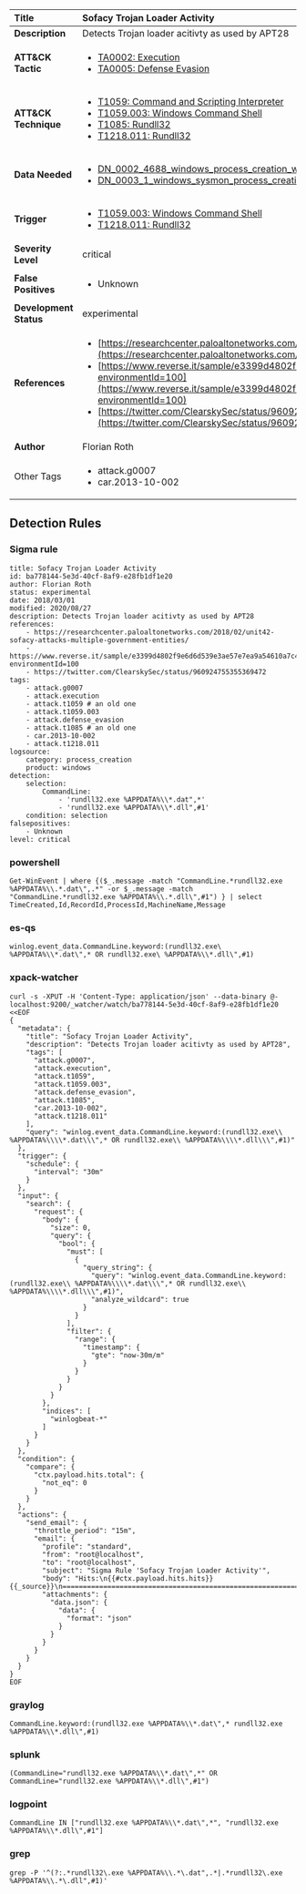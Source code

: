 | Title                    | Sofacy Trojan Loader Activity       |
|:-------------------------|:------------------|
| **Description**          | Detects Trojan loader acitivty as used by APT28 |
| **ATT&amp;CK Tactic**    |  <ul><li>[TA0002: Execution](https://attack.mitre.org/tactics/TA0002)</li><li>[TA0005: Defense Evasion](https://attack.mitre.org/tactics/TA0005)</li></ul>  |
| **ATT&amp;CK Technique** | <ul><li>[T1059: Command and Scripting Interpreter](https://attack.mitre.org/techniques/T1059)</li><li>[T1059.003: Windows Command Shell](https://attack.mitre.org/techniques/T1059/003)</li><li>[T1085: Rundll32](https://attack.mitre.org/techniques/T1085)</li><li>[T1218.011: Rundll32](https://attack.mitre.org/techniques/T1218/011)</li></ul>  |
| **Data Needed**          | <ul><li>[DN_0002_4688_windows_process_creation_with_commandline](../Data_Needed/DN_0002_4688_windows_process_creation_with_commandline.md)</li><li>[DN_0003_1_windows_sysmon_process_creation](../Data_Needed/DN_0003_1_windows_sysmon_process_creation.md)</li></ul>  |
| **Trigger**              | <ul><li>[T1059.003: Windows Command Shell](../Triggers/T1059.003.md)</li><li>[T1218.011: Rundll32](../Triggers/T1218.011.md)</li></ul>  |
| **Severity Level**       | critical |
| **False Positives**      | <ul><li>Unknown</li></ul>  |
| **Development Status**   | experimental |
| **References**           | <ul><li>[https://researchcenter.paloaltonetworks.com/2018/02/unit42-sofacy-attacks-multiple-government-entities/](https://researchcenter.paloaltonetworks.com/2018/02/unit42-sofacy-attacks-multiple-government-entities/)</li><li>[https://www.reverse.it/sample/e3399d4802f9e6d6d539e3ae57e7ea9a54610a7c4155a6541df8e94d67af086e?environmentId=100](https://www.reverse.it/sample/e3399d4802f9e6d6d539e3ae57e7ea9a54610a7c4155a6541df8e94d67af086e?environmentId=100)</li><li>[https://twitter.com/ClearskySec/status/960924755355369472](https://twitter.com/ClearskySec/status/960924755355369472)</li></ul>  |
| **Author**               | Florian Roth |
| Other Tags           | <ul><li>attack.g0007</li><li>car.2013-10-002</li></ul> | 

## Detection Rules

### Sigma rule

```
title: Sofacy Trojan Loader Activity
id: ba778144-5e3d-40cf-8af9-e28fb1df1e20
author: Florian Roth
status: experimental
date: 2018/03/01
modified: 2020/08/27
description: Detects Trojan loader acitivty as used by APT28
references:
    - https://researchcenter.paloaltonetworks.com/2018/02/unit42-sofacy-attacks-multiple-government-entities/
    - https://www.reverse.it/sample/e3399d4802f9e6d6d539e3ae57e7ea9a54610a7c4155a6541df8e94d67af086e?environmentId=100
    - https://twitter.com/ClearskySec/status/960924755355369472
tags:
    - attack.g0007
    - attack.execution
    - attack.t1059 # an old one
    - attack.t1059.003
    - attack.defense_evasion
    - attack.t1085 # an old one
    - car.2013-10-002
    - attack.t1218.011
logsource:
    category: process_creation
    product: windows
detection:
    selection:
        CommandLine:
            - 'rundll32.exe %APPDATA%\\*.dat",*'
            - 'rundll32.exe %APPDATA%\\*.dll",#1'
    condition: selection
falsepositives:
    - Unknown
level: critical

```





### powershell
    
```
Get-WinEvent | where {($_.message -match "CommandLine.*rundll32.exe %APPDATA%\\.*.dat\",.*" -or $_.message -match "CommandLine.*rundll32.exe %APPDATA%\\.*.dll\",#1") } | select TimeCreated,Id,RecordId,ProcessId,MachineName,Message
```


### es-qs
    
```
winlog.event_data.CommandLine.keyword:(rundll32.exe\ %APPDATA%\\*.dat\",* OR rundll32.exe\ %APPDATA%\\*.dll\",#1)
```


### xpack-watcher
    
```
curl -s -XPUT -H 'Content-Type: application/json' --data-binary @- localhost:9200/_watcher/watch/ba778144-5e3d-40cf-8af9-e28fb1df1e20 <<EOF
{
  "metadata": {
    "title": "Sofacy Trojan Loader Activity",
    "description": "Detects Trojan loader acitivty as used by APT28",
    "tags": [
      "attack.g0007",
      "attack.execution",
      "attack.t1059",
      "attack.t1059.003",
      "attack.defense_evasion",
      "attack.t1085",
      "car.2013-10-002",
      "attack.t1218.011"
    ],
    "query": "winlog.event_data.CommandLine.keyword:(rundll32.exe\\ %APPDATA%\\\\*.dat\\\",* OR rundll32.exe\\ %APPDATA%\\\\*.dll\\\",#1)"
  },
  "trigger": {
    "schedule": {
      "interval": "30m"
    }
  },
  "input": {
    "search": {
      "request": {
        "body": {
          "size": 0,
          "query": {
            "bool": {
              "must": [
                {
                  "query_string": {
                    "query": "winlog.event_data.CommandLine.keyword:(rundll32.exe\\ %APPDATA%\\\\*.dat\\\",* OR rundll32.exe\\ %APPDATA%\\\\*.dll\\\",#1)",
                    "analyze_wildcard": true
                  }
                }
              ],
              "filter": {
                "range": {
                  "timestamp": {
                    "gte": "now-30m/m"
                  }
                }
              }
            }
          }
        },
        "indices": [
          "winlogbeat-*"
        ]
      }
    }
  },
  "condition": {
    "compare": {
      "ctx.payload.hits.total": {
        "not_eq": 0
      }
    }
  },
  "actions": {
    "send_email": {
      "throttle_period": "15m",
      "email": {
        "profile": "standard",
        "from": "root@localhost",
        "to": "root@localhost",
        "subject": "Sigma Rule 'Sofacy Trojan Loader Activity'",
        "body": "Hits:\n{{#ctx.payload.hits.hits}}{{_source}}\n================================================================================\n{{/ctx.payload.hits.hits}}",
        "attachments": {
          "data.json": {
            "data": {
              "format": "json"
            }
          }
        }
      }
    }
  }
}
EOF

```


### graylog
    
```
CommandLine.keyword:(rundll32.exe %APPDATA%\\*.dat\",* rundll32.exe %APPDATA%\\*.dll\",#1)
```


### splunk
    
```
(CommandLine="rundll32.exe %APPDATA%\\*.dat\",*" OR CommandLine="rundll32.exe %APPDATA%\\*.dll\",#1")
```


### logpoint
    
```
CommandLine IN ["rundll32.exe %APPDATA%\\*.dat\",*", "rundll32.exe %APPDATA%\\*.dll\",#1"]
```


### grep
    
```
grep -P '^(?:.*rundll32\.exe %APPDATA%\\.*\.dat",.*|.*rundll32\.exe %APPDATA%\\.*\.dll",#1)'
```




